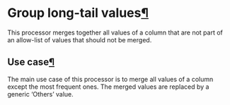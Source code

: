 Group long\-tail values[¶](#group-long-tail-values "Permalink to this heading")
===============================================================================


This processor merges together all values of a column that are not part
of an allow\-list of values that should not be merged.



Use case[¶](#use-case "Permalink to this heading")
--------------------------------------------------


The main use case of this processor is to merge all values of a column
except the most frequent ones. The merged values are replaced by a
generic ‘Others’ value.
